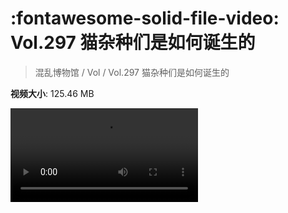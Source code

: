 # :fontawesome-solid-file-video: Vol.297 猫杂种们是如何诞生的

> 混乱博物馆 / Vol / Vol.297 猫杂种们是如何诞生的

**视频大小**: 125.46 MB

<div class="video"><video src="https://file.hsyhx.top/archive/混乱博物馆/Vol/Vol.297 猫杂种们是如何诞生的.mp4" controls preload>🤔 您的浏览器不支持 video 标签</video></div>
